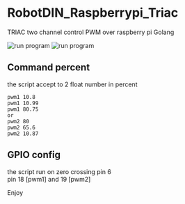# RobotDIN_Raspberrypi_Triac
TRIAC two channel control PWM over raspberry pi Golang

![run program](https://i.ibb.co/kgsmbGD/Capture-du-2021-03-28-15-54-16.png)
![run program](https://i.ibb.co/8jFtYVJ/Capture-du-2021-03-28-15-57-19.png)

## Command percent
the script accept to 2 float number in percent  
```
pwm1 10.8  
pwm1 10.99  
pwm1 80.75
or 
pwm2 80
pwm2 65.6
pwm2 10.87
```

## GPIO config
the script run on zero crossing pin 6  
pin 18 [pwm1] and 19 [pwm2]

Enjoy
